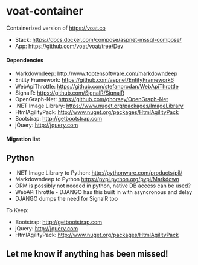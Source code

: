 # voat-container
Containerized version of https://voat.co

- Stack: https://docs.docker.com/compose/aspnet-mssql-compose/
- App: https://github.com/voat/voat/tree/Dev

#### Dependencies
- Markdowndeep: http://www.toptensoftware.com/markdowndeep
- Entity Framework: https://github.com/aspnet/EntityFramework6
- WebApiThrottle: https://github.com/stefanprodan/WebApiThrottle
- SignalR: https://github.com/SignalR/SignalR
- OpenGraph-Net: https://github.com/ghorsey/OpenGraph-Net
- .NET Image Library: https://www.nuget.org/packages/ImageLibrary
- HtmlAgilityPack: http://www.nuget.org/packages/HtmlAgilityPack
- Bootstrap: http://getbootstrap.com
- jQuery: http://jquery.com


#### Migration list

## Python


- .NET Image Library to Python: http://pythonware.com/products/pil/
- Markdowndeep to Python https://pypi.python.org/pypi/Markdown
- ORM is possibly not needed in python, native DB access can be used?
- WebAPiThrottle - DJANGO has this built in with asyncronous and delay
- DJANGO dumps the need for SignalR too

To Keep:
- Bootstrap: http://getbootstrap.com
- jQuery: http://jquery.com
- HtmlAgilityPack: http://www.nuget.org/packages/HtmlAgilityPack

## Let me know if anything has been missed! 
